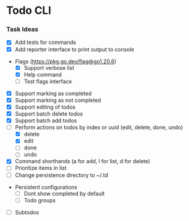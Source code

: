 # Todo CLI

### Task Ideas

- [x] Add tests for commands
- [x] Add reporter interface to print output to console
- Flags (https://pkg.go.dev/flag@go1.20.6)
    - [x] Support verbose list
    - [x] Help command
    - [ ] Test flags interface
- [x] Support marking as completed
- [x] Support marking as not completed
- [x] Support editing of todos
- [x] Support batch delete todos
- [x] Support batch add todos
- [ ] Perform actions on todos by index or uuid (edit, delete, done, undo)
    - [x] delete
    - [x] edit
    - [ ] done
    - [ ] undo
- [x] Command shorthands (a for add, l for list, d for delete)
- [ ] Prioritize items in list
- [ ] Change persistence directory to ~/.td
- Persistent configurations
    - [ ] Dont show completed by default
    - [ ] Todo groups
- [ ] Subtodos
